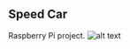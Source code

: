 ## Speed Car
Raspberry Pi project.
![alt text](https://user-images.githubusercontent.com/21006294/93665192-3da06800-fa7d-11ea-85b7-6f83332d43bb.jpg)

